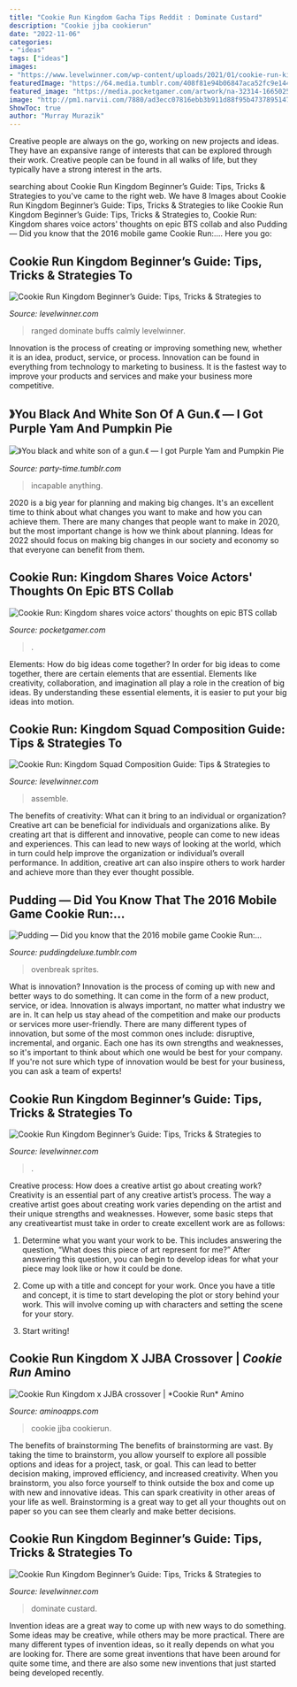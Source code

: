 ```yaml
---
title: "Cookie Run Kingdom Gacha Tips Reddit : Dominate Custard"
description: "Cookie jjba cookierun"
date: "2022-11-06"
categories:
- "ideas"
tags: ["ideas"]
images:
- "https://www.levelwinner.com/wp-content/uploads/2021/01/cookie-run-kingdom-castle-800x450-1-300x169.jpg"
featuredImage: "https://64.media.tumblr.com/408f81e94b06847aca52fc9e144d0c6c/815646ba742a723d-49/s500x750/ad0c38fff57e40889642f7d2be0d6d07751949a2.png"
featured_image: "https://media.pocketgamer.com/artwork/na-32314-1665025538/cookie-run-kingdom-ios-android-bts-video-cover_jpg_820.jpg"
image: "http://pm1.narvii.com/7880/ad3ecc07816ebb3b911d88f95b4737895147595er1-2048-1236v2_uhq.jpg"
ShowToc: true
author: "Murray Murazik"
---
```



Creative people are always on the go, working on new projects and ideas. They have an expansive range of interests that can be explored through their work. Creative people can be found in all walks of life, but they typically have a strong interest in the arts.

	

		
searching about Cookie Run Kingdom Beginner’s Guide: Tips, Tricks &amp; Strategies to you've came to the right web. We have 8 Images about Cookie Run Kingdom Beginner’s Guide: Tips, Tricks &amp; Strategies to like Cookie Run Kingdom Beginner’s Guide: Tips, Tricks &amp; Strategies to, Cookie Run: Kingdom shares voice actors&#039; thoughts on epic BTS collab and also Pudding — Did you know that the 2016 mobile game Cookie Run:.... Here you go:
		
    
## Cookie Run Kingdom Beginner’s Guide: Tips, Tricks &amp; Strategies To

<img loading=lazy src="https://www.levelwinner.com/wp-content/uploads/2021/01/cookie-run-kingdom-support-800x450-1-768x432.jpg" onerror="this.onerror=null;this.src='https://tse1.mm.bing.net/th?id=OIP.2aOEVN0mSBewx78oTXXHxgHaEK&amp;pid=15.1';" alt="Cookie Run Kingdom Beginner’s Guide: Tips, Tricks &amp; Strategies to">

_Source: levelwinner.com_

>ranged dominate buffs calmly levelwinner. 

	

Innovation is the process of creating or improving something new, whether it is an idea, product, service, or process. Innovation can be found in everything from technology to marketing to business. It is the fastest way to improve your products and services and make your business more competitive.

    
## 》You Black And White Son Of A Gun.《 — I Got Purple Yam And Pumpkin Pie

<img loading=lazy src="https://64.media.tumblr.com/ca87472ba4b6393620120b4b6be374d8/d4a4bc885af56792-34/s1280x1920/b8c56d2e99210eb8fdc00caac5a4e6cea11eaa1d.png" onerror="this.onerror=null;this.src='https://tse4.mm.bing.net/th?id=OIP.vOBpoFljgEn57DDDvZIZOAHaHa&amp;pid=15.1';" alt="》You black and white son of a gun.《 — I got Purple Yam and Pumpkin Pie">

_Source: party-time.tumblr.com_

>incapable anything. 

	

2020 is a big year for planning and making big changes. It's an excellent time to think about what changes you want to make and how you can achieve them.
There are many changes that people want to make in 2020, but the most important change is how we think about planning. Ideas for 2022 should focus on making big changes in our society and economy so that everyone can benefit from them.

    
## Cookie Run: Kingdom Shares Voice Actors&#039; Thoughts On Epic BTS Collab

<img loading=lazy src="https://media.pocketgamer.com/artwork/na-32314-1665025538/cookie-run-kingdom-ios-android-bts-video-cover_jpg_820.jpg" onerror="this.onerror=null;this.src='https://tse3.mm.bing.net/th?id=OIP.t2MFCOaNgxwlw-Dih-xl5QHaDt&amp;pid=15.1';" alt="Cookie Run: Kingdom shares voice actors&#039; thoughts on epic BTS collab">

_Source: pocketgamer.com_

>. 

	

Elements: How do big ideas come together?
In order for big ideas to come together, there are certain elements that are essential. Elements like creativity, collaboration, and imagination all play a role in the creation of big ideas. By understanding these essential elements, it is easier to put your big ideas into motion.

    
## Cookie Run: Kingdom Squad Composition Guide: Tips &amp; Strategies To

<img loading=lazy src="https://www.levelwinner.com/wp-content/uploads/2021/02/cookie-run-kingdom-pve-battle-800x450-1-768x432.jpg" onerror="this.onerror=null;this.src='https://tse3.mm.bing.net/th?id=OIP.zOSK9yLEWChj7FsIdAqmdAHaEK&amp;pid=15.1';" alt="Cookie Run: Kingdom Squad Composition Guide: Tips &amp; Strategies to">

_Source: levelwinner.com_

>assemble. 

	

The benefits of creativity: What can it bring to an individual or organization?
Creative art can be beneficial for individuals and organizations alike. By creating art that is different and innovative, people can come to new ideas and experiences. This can lead to new ways of looking at the world, which in turn could help improve the organization or individual’s overall performance. In addition, creative art can also inspire others to work harder and achieve more than they ever thought possible.

    
## Pudding — Did You Know That The 2016 Mobile Game Cookie Run:...

<img loading=lazy src="https://64.media.tumblr.com/408f81e94b06847aca52fc9e144d0c6c/815646ba742a723d-49/s500x750/ad0c38fff57e40889642f7d2be0d6d07751949a2.png" onerror="this.onerror=null;this.src='https://tse3.mm.bing.net/th?id=OIP.Af_0065oAANT7ZsIlBbyDgAAAA&amp;pid=15.1';" alt="Pudding — Did you know that the 2016 mobile game Cookie Run:...">

_Source: puddingdeluxe.tumblr.com_

>ovenbreak sprites. 

	

What is innovation?
Innovation is the process of coming up with new and better ways to do something. It can come in the form of a new product, service, or idea. Innovation is always important, no matter what industry we are in. It can help us stay ahead of the competition and make our products or services more user-friendly.
There are many different types of innovation, but some of the most common ones include: disruptive, incremental, and organic. Each one has its own strengths and weaknesses, so it's important to think about which one would be best for your company. If you're not sure which type of innovation would be best for your business, you can ask a team of experts!

    
## Cookie Run Kingdom Beginner’s Guide: Tips, Tricks &amp; Strategies To

<img loading=lazy src="https://www.levelwinner.com/wp-content/uploads/2021/01/cookie-run-kingdom-castle-800x450-1-300x169.jpg" onerror="this.onerror=null;this.src='https://tse4.mm.bing.net/th?id=OIP.xagbVin9sQEfBMnNcu5iZQAAAA&amp;pid=15.1';" alt="Cookie Run Kingdom Beginner’s Guide: Tips, Tricks &amp; Strategies to">

_Source: levelwinner.com_

>. 

	

Creative process: How does a creative artist go about creating work?
Creativity is an essential part of any creative artist’s process. The way a creative artist goes about creating work varies depending on the artist and their unique strengths and weaknesses. However, some basic steps that any creativeartist must take in order to create excellent work are as follows:
1. Determine what you want your work to be. This includes answering the question, “What does this piece of art represent for me?” After answering this question, you can begin to develop ideas for what your piece may look like or how it could be done.

2. Come up with a title and concept for your work. Once you have a title and concept, it is time to start developing the plot or story behind your work. This will involve coming up with characters and setting the scene for your story.

3. Start writing!

    
## Cookie Run Kingdom X JJBA Crossover | *Cookie Run* Amino

<img loading=lazy src="http://pm1.narvii.com/7880/ad3ecc07816ebb3b911d88f95b4737895147595er1-2048-1236v2_uhq.jpg" onerror="this.onerror=null;this.src='https://tse2.mm.bing.net/th?id=OIP.C8Fd3NCO5eDXpcIoXswKxwHaEe&amp;pid=15.1';" alt="Cookie Run Kingdom x JJBA crossover | *Cookie Run* Amino">

_Source: aminoapps.com_

>cookie jjba cookierun. 

	

The benefits of brainstorming
The benefits of brainstorming are vast. By taking the time to brainstorm, you allow yourself to explore all possible options and ideas for a project, task, or goal. This can lead to better decision making, improved efficiency, and increased creativity.
When you brainstorm, you also force yourself to think outside the box and come up with new and innovative ideas. This can spark creativity in other areas of your life as well. Brainstorming is a great way to get all your thoughts out on paper so you can see them clearly and make better decisions.

    
## Cookie Run Kingdom Beginner’s Guide: Tips, Tricks &amp; Strategies To

<img loading=lazy src="https://www.levelwinner.com/wp-content/uploads/2021/01/cookie-run-kingdom-custard-iii-800x450-1.jpg" onerror="this.onerror=null;this.src='https://tse1.mm.bing.net/th?id=OIP.S8lis2Kr9E7mcUSdWGtyiwHaEK&amp;pid=15.1';" alt="Cookie Run Kingdom Beginner’s Guide: Tips, Tricks &amp; Strategies to">

_Source: levelwinner.com_

>dominate custard. 

	

Invention ideas are a great way to come up with new ways to do something. Some ideas may be creative, while others may be more practical. There are many different types of invention ideas, so it really depends on what you are looking for. There are some great inventions that have been around for quite some time, and there are also some new inventions that just started being developed recently.

